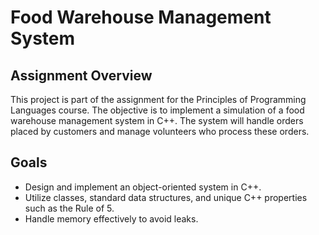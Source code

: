 # Food Warehouse Management System

## Assignment Overview
This project is part of the assignment for the Principles of Programming Languages course. The objective is to implement a simulation of a food warehouse management system in C++. The system will handle orders placed by customers and manage volunteers who process these orders.

## Goals
- Design and implement an object-oriented system in C++.
- Utilize classes, standard data structures, and unique C++ properties such as the Rule of 5.
- Handle memory effectively to avoid leaks.

